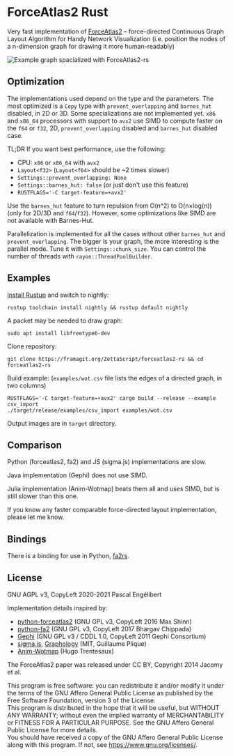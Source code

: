 # ForceAtlas2 Rust

Very fast implementation of [ForceAtlas2](https://www.ncbi.nlm.nih.gov/pmc/articles/PMC4051631/) &#8211; force-directed Continuous Graph Layout Algorithm for Handy Network Visualization (i.e. position the nodes of a n-dimension graph for drawing it more human-readably)

![Example graph spacialized with ForceAtlas2-rs](https://txmn.tk/img/wot-fa2rs.png)

## Optimization

The implementations used depend on the type and the parameters. The most optimized is a `Copy` type with `prevent_overlapping` and `barnes_hut` disabled, in 2D or 3D. Some specializations are not implemented yet. `x86` and `x86_64` processors with support to `avx2` use SIMD to compute faster on the `f64` or `f32`, 2D, `prevent_overlapping` disabled and `barnes_hut` disabled case.

TL;DR If you want best performance, use the following:
* CPU: `x86` or `x86_64` with `avx2`
* `Layout<f32>` (`Layout<f64>` should be ~2 times slower)
* `Settings::prevent_overlapping: None`
* `Settings::barnes_hut: false` (or just don't use this feature)
* `RUSTFLAGS='-C target-feature=+avx2'`

Use the `barnes_hut` feature to turn repulsion from O(n^2) to O(n×log(n)) (only for 2D/3D and `f64`/`f32`). However, some optimizations like SIMD are not available with Barnes-Hut.

Parallelization is implemented for all the cases without other `barnes_hut` and `prevent_overlapping`. The bigger is your graph, the more interesting is the parallel mode. Tune it with `Settings::chunk_size`. You can control the number of threads with `rayon::ThreadPoolBuilder`.

## Examples

[Install Rustup](https://rustup.rs/) and switch to nightly:

    rustup toolchain install nightly && rustup default nightly

A packet may be needed to draw graph:

    sudo apt install libfreetype6-dev

Clone repository:

    git clone https://framagit.org/ZettaScript/forceatlas2-rs && cd forceatlas2-rs

Build example: (`examples/wot.csv` file lists the edges of a directed graph, in two columns)

    RUSTFLAGS='-C target-feature=+avx2' cargo build --release --example csv_import
    ./target/release/examples/csv_import examples/wot.csv

Output images are in `target` directory.

## Comparison

Python (forceatlas2, fa2) and JS (sigma.js) implementations are slow.

Java implementation (Gephi) does not use SIMD.

Julia implementation (Anim-Wotmap) beats them all and uses SIMD, but is still slower than this one.

If you know any faster comparable force-directed layout implementation, please let me know.

## Bindings

There is a binding for use in Python, [fa2rs](https://framagit.org/ZettaScript/fa2rs-py).

## License

GNU AGPL v3, CopyLeft 2020-2021 Pascal Engélibert

Implementation details inspired by:
* [python-forceatlas2](https://code.launchpad.net/forceatlas2-python) (GNU GPL v3, CopyLeft 2016 Max Shinn)
* [python-fa2](https://github.com/bhargavchippada/forceatlas2) (GNU GPL v3, CopyLeft 2017 Bhargav Chippada)
* [Gephi](https://github.com/gephi/gephi/tree/master/modules/LayoutPlugin/src/main/java/org/gephi/layout/plugin/forceAtlas2) (GNU GPL v3 / CDDL 1.0, CopyLeft 2011 Gephi Consortium)
* [sigma.js](https://github.com/jacomyal/sigma.js/tree/master/plugins/sigma.layout.forceAtlas2), [Graphology](https://github.com/graphology/graphology-layout-forceatlas2/blob/master/iterate.js) (MIT, Guillaume Plique)
* [Anim-Wotmap](https://git.42l.fr/HugoTrentesaux/animwotmap) (Hugo Trentesaux)

The ForceAtlas2 paper was released under CC BY, Copyright 2014 Jacomy et al.

This program is free software: you can redistribute it and/or modify it under the terms of the GNU Affero General Public License as published by the Free Software Foundation, version 3 of the License.  
This program is distributed in the hope that it will be useful, but WITHOUT ANY WARRANTY; without even the implied warranty of MERCHANTABILITY or FITNESS FOR A PARTICULAR PURPOSE. See the GNU Affero General Public License for more details.  
You should have received a copy of the GNU Affero General Public License along with this program. If not, see https://www.gnu.org/licenses/.
